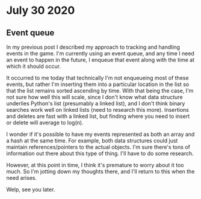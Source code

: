 # July 30 2020
## Event queue
In my previous post I described my approach to tracking and handling events in the game. I'm currently using an event queue, and any time I need an event to happen in the future, I enqueue that event along with the time at which it should occur.

It occurred to me today that technically I'm not enqueueing most of these events, but rather I'm inserting them into a particular location in the list so that the list remains sorted ascending by time. With that being the case, I'm not sure how well this will scale, since I don't know what data structure underlies Python's list (presumably a linked list), and I don't think binary searches work well on linked lists (need to research this more). Insertions and deletes are fast with a linked list, but finding where you need to insert or delete will average to log(n).

I wonder if it's possible to have my events represented as both an array and a hash at the same time. For example, both data structures could just maintain references/pointers to the actual objects. I'm sure there's tons of information out there about this type of thing. I'll have to do some research.

However, at this point in time, I think it's premature to worry about it too much. So I'm jotting down my thoughts there, and I'll return to this when the need arises.

Welp, see you later.